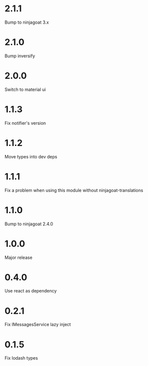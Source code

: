 # 2.1.1

Bump to ninjagoat 3.x

# 2.1.0

Bump inversify

# 2.0.0

Switch to material ui

# 1.1.3

Fix notifier's version

# 1.1.2

Move types into dev deps

# 1.1.1

Fix a problem when using this module without ninjagoat-translations

# 1.1.0

Bump to ninjagoat 2.4.0

# 1.0.0

Major release

# 0.4.0

Use react as dependency

# 0.2.1

Fix IMessagesService lazy inject

# 0.1.5

Fix lodash types
